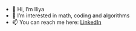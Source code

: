 - 👋 Hi, I’m Iliya
- 👀 I’m interested in math, coding and algorithms
- 📫 You can reach me here: <a href='https://www.linkedin.com/in/iliya-mozhar/'>LinkedIn</a>

<!---
iluha1204/iluha1204 is a ✨ special ✨ repository because its `README.md` (this file) appears on your GitHub profile.
You can click the Preview link to take a look at your changes.
--->

